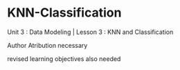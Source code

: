 # KNN-Classification
Unit 3 : Data Modeling | Lesson 3 : KNN and Classification


Author Atribution necessary

revised learning objectives also needed
